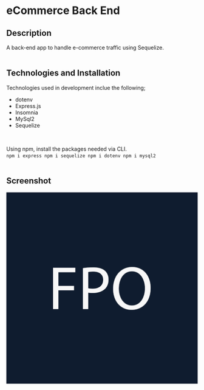 # eCommerce Back End
## Description
A back-end app to handle e-commerce traffic using Sequelize. 
<br><br>

## Technologies and Installation
Technologies used in development inclue the following;
- dotenv
- Express.js
- Insomnia
- MySql2
- Sequelize
<br>

Using npm, install the packages needed via CLI.<br>
`npm i express npm i sequelize npm i dotenv npm i mysql2`
<br><br>

## Screenshot
<img src="./assets/images/screenshot.png" width="650">